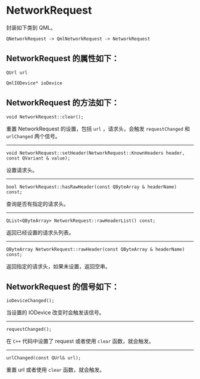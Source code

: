# NetworkRequest

封装如下类到 QML。

```
QNetworkRequest -> QmlNetworkRequest -> NetworkRequest
```

## NetworkRequest 的属性如下：

`QUrl url`

`QmlIODevice* ioDevice`

## NetworkRequest 的方法如下：

`void NetworkRequest::clear();`

重置 NetworkRequest 的设置，包括 `url` ，请求头，会触发 `requestChanged` 和 `urlChanged` 两个信号。

---

`void NetworkRequest::setHeader(NetworkRequest::KnownHeaders header, const QVariant & value);`

设置请求头。

---

`bool NetworkRequest::hasRawHeader(const QByteArray & headerName) const;`

查询是否有指定的请求头。

---

`QList<QByteArray> NetworkRequest::rawHeaderList() const;`

返回已经设置的请求头列表。

---

`QByteArray NetworkRequest::rawHeader(const QByteArray & headerName) const;`

返回指定的请求头，如果未设置，返回空串。

## NetworkRequest 的信号如下：

`ioDeviceChanged();`

当设置的 IODevice 改变时会触发该信号。

---

`requestChanged();`

在 `C++` 代码中设置了 request 或者使用 `clear` 函数，就会触发。

---

`urlChanged(const QUrl& url);`

重置 url 或者使用 `clear` 函数，就会触发。
